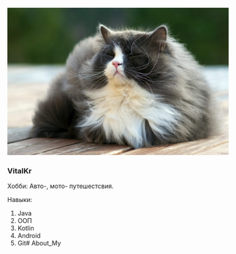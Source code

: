 ![Фото](img/cat.jpg)
### VitalKr 

Хобби: Авто-, мото- путешестсвия.

Навыки:


1. Java 
2. ООП
3. Kotlin
4. Android
5. Git# About_My

